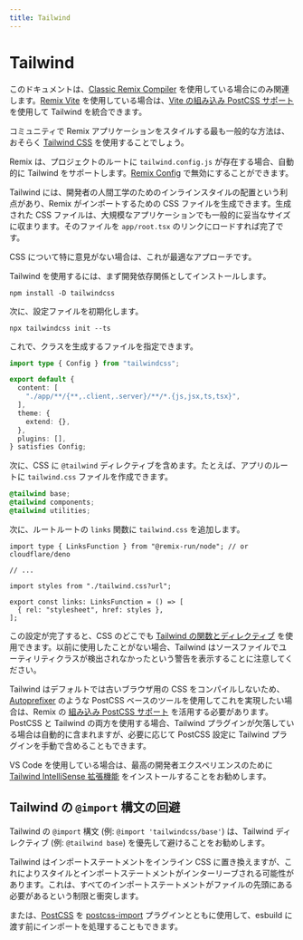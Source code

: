 ```yaml
---
title: Tailwind
---
```


# Tailwind

<docs-warning>このドキュメントは、[Classic Remix Compiler][classic-remix-compiler] を使用している場合にのみ関連します。[Remix Vite][remix-vite] を使用している場合は、[Vite の組み込み PostCSS サポート][vite-postcss] を使用して Tailwind を統合できます。</docs-warning>

コミュニティで Remix アプリケーションをスタイルする最も一般的な方法は、おそらく [Tailwind CSS][tailwind] を使用することでしょう。

Remix は、プロジェクトのルートに `tailwind.config.js` が存在する場合、自動的に Tailwind をサポートします。[Remix Config][remix_config] で無効にすることができます。

Tailwind には、開発者の人間工学のためのインラインスタイルの配置という利点があり、Remix がインポートするための CSS ファイルを生成できます。生成された CSS ファイルは、大規模なアプリケーションでも一般的に妥当なサイズに収まります。そのファイルを `app/root.tsx` のリンクにロードすれば完了です。

CSS について特に意見がない場合は、これが最適なアプローチです。

Tailwind を使用するには、まず開発依存関係としてインストールします。

```shellscript nonumber
npm install -D tailwindcss
```

次に、設定ファイルを初期化します。

```shellscript nonumber
npx tailwindcss init --ts
```

これで、クラスを生成するファイルを指定できます。

```ts filename=tailwind.config.ts lines=[4]
import type { Config } from "tailwindcss";

export default {
  content: [
    "./app/**/{**,.client,.server}/**/*.{js,jsx,ts,tsx}",
  ],
  theme: {
    extend: {},
  },
  plugins: [],
} satisfies Config;
```

次に、CSS に `@tailwind` ディレクティブを含めます。たとえば、アプリのルートに `tailwind.css` ファイルを作成できます。

```css filename=app/tailwind.css
@tailwind base;
@tailwind components;
@tailwind utilities;
```

次に、ルートルートの `links` 関数に `tailwind.css` を追加します。

```tsx filename=app/root.tsx
import type { LinksFunction } from "@remix-run/node"; // or cloudflare/deno

// ...

import styles from "./tailwind.css?url";

export const links: LinksFunction = () => [
  { rel: "stylesheet", href: styles },
];
```

この設定が完了すると、CSS のどこでも [Tailwind の関数とディレクティブ][tailwind-functions-and-directives] を使用できます。以前に使用したことがない場合、Tailwind はソースファイルでユーティリティクラスが検出されなかったという警告を表示することに注意してください。

Tailwind はデフォルトでは古いブラウザ用の CSS をコンパイルしないため、[Autoprefixer][autoprefixer] のような PostCSS ベースのツールを使用してこれを実現したい場合は、Remix の [組み込み PostCSS サポート][built-in-post-css-support] を活用する必要があります。PostCSS と Tailwind の両方を使用する場合、Tailwind プラグインが欠落している場合は自動的に含まれますが、必要に応じて PostCSS 設定に Tailwind プラグインを手動で含めることもできます。

VS Code を使用している場合は、最高の開発者エクスペリエンスのために [Tailwind IntelliSense 拡張機能][tailwind-intelli-sense-extension] をインストールすることをお勧めします。

## Tailwind の `@import` 構文の回避

Tailwind の `@import` 構文 (例: `@import 'tailwindcss/base'`) は、Tailwind ディレクティブ (例: `@tailwind base`) を優先して避けることをお勧めします。

Tailwind はインポートステートメントをインライン CSS に置き換えますが、これによりスタイルとインポートステートメントがインターリーブされる可能性があります。これは、すべてのインポートステートメントがファイルの先頭にある必要があるという制限と衝突します。

または、[PostCSS][built-in-post-css-support] を [postcss-import] プラグインとともに使用して、esbuild に渡す前にインポートを処理することもできます。

[tailwind]: https://tailwindcss.com
[remix_config]: ../file-conventions/remix-config#tailwind
[tailwind-functions-and-directives]: https://tailwindcss.com/docs/functions-and-directives
[autoprefixer]: https://github.com/postcss/autoprefixer
[built-in-post-css-support]: ./postcss
[tailwind-intelli-sense-extension]: https://marketplace.visualstudio.com/items?itemName=bradlc.vscode-tailwindcss
[postcss-import]: https://github.com/postcss/postcss-import
[classic-remix-compiler]: ../guides/vite#classic-remix-compiler-vs-remix-vite
[remix-vite]: ../guides/vite
[vite-postcss]: https://vitejs.dev/guide/features#postcss
